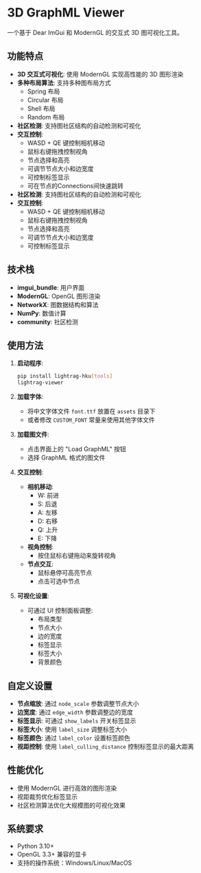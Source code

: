# 3D GraphML Viewer

一个基于 Dear ImGui 和 ModernGL 的交互式 3D 图可视化工具。

## 功能特点

- **3D 交互式可视化**: 使用 ModernGL 实现高性能的 3D 图形渲染
- **多种布局算法**: 支持多种图布局方式
  - Spring 布局
  - Circular 布局
  - Shell 布局
  - Random 布局
- **社区检测**: 支持图社区结构的自动检测和可视化
- **交互控制**:
  - WASD + QE 键控制相机移动
  - 鼠标右键拖拽控制视角
  - 节点选择和高亮
  - 可调节节点大小和边宽度
  - 可控制标签显示
  - 可在节点的Connections间快速跳转
- **社区检测**: 支持图社区结构的自动检测和可视化
- **交互控制**:
  - WASD + QE 键控制相机移动
  - 鼠标右键拖拽控制视角
  - 节点选择和高亮
  - 可调节节点大小和边宽度
  - 可控制标签显示

## 技术栈

- **imgui_bundle**: 用户界面
- **ModernGL**: OpenGL 图形渲染
- **NetworkX**: 图数据结构和算法
- **NumPy**: 数值计算
- **community**: 社区检测

## 使用方法

1. **启动程序**:
   ```bash
   pip install lightrag-hku[tools]
   lightrag-viewer
   ```

2. **加载字体**:
   - 将中文字体文件 `font.ttf` 放置在 `assets` 目录下
   - 或者修改 `CUSTOM_FONT` 常量来使用其他字体文件

3. **加载图文件**:
   - 点击界面上的 "Load GraphML" 按钮
   - 选择 GraphML 格式的图文件

4. **交互控制**:
   - **相机移动**:
     - W: 前进
     - S: 后退
     - A: 左移
     - D: 右移
     - Q: 上升
     - E: 下降
   - **视角控制**:
     - 按住鼠标右键拖动来旋转视角
   - **节点交互**:
     - 鼠标悬停可高亮节点
     - 点击可选中节点

5. **可视化设置**:
   - 可通过 UI 控制面板调整:
     - 布局类型
     - 节点大小
     - 边的宽度
     - 标签显示
     - 标签大小
     - 背景颜色

## 自定义设置

- **节点缩放**: 通过 `node_scale` 参数调整节点大小
- **边宽度**: 通过 `edge_width` 参数调整边的宽度
- **标签显示**: 可通过 `show_labels` 开关标签显示
- **标签大小**: 使用 `label_size` 调整标签大小
- **标签颜色**: 通过 `label_color` 设置标签颜色
- **视距控制**: 使用 `label_culling_distance` 控制标签显示的最大距离

## 性能优化

- 使用 ModernGL 进行高效的图形渲染
- 视距裁剪优化标签显示
- 社区检测算法优化大规模图的可视化效果

## 系统要求

- Python 3.10+
- OpenGL 3.3+ 兼容的显卡
- 支持的操作系统：Windows/Linux/MacOS
